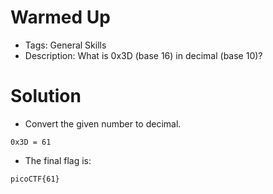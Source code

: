 # Warmed Up
- Tags: General Skills
- Description: What is 0x3D (base 16) in decimal (base 10)?

# Solution
- Convert the given number to decimal.

```
0x3D = 61
```

- The final flag is:

```
picoCTF{61}
```
